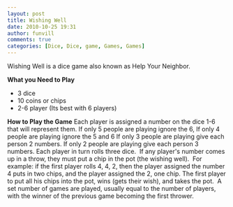 ```yaml
---
layout: post
title: Wishing Well
date: 2010-10-25 19:31
author: funvill
comments: true
categories: [Dice, Dice, game, Games, Games]
---
```

Wishing Well is a dice game also known as Help Your Neighbor.

<strong>What you Need to Play</strong>
<ul>
	<li>3 dice</li>
	<li>10 coins or chips</li>
	<li>2-6 player (Its best with 6 players)</li>
</ul>
<strong>
How to Play the Game</strong>
Each player is assigned a number on the dice 1-6 that will represent them.
If only 5 people are playing ignore the 6,
If only 4 people are playing ignore the 5 and 6
If only 3 people are playing give each person 2 numbers.
If only 2 people are playing give each person 3 numbers.
Each player in turn rolls three dice.  If any player's number comes up in a throw, they must put a chip in the pot (the wishing well).  For example: if the first player rolls 4, 4, 2, then the player assigned the number 4 puts in two chips, and the player assigned the 2, one chip. The first player to put all his chips into the pot, wins (gets their wish), and takes the pot.  A set number of games are played, usually equal to the number of players, with the winner of the previous game becoming the first thrower.
